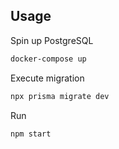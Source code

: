 ## Usage

Spin up PostgreSQL

```sh
docker-compose up
```

Execute migration

```sh
npx prisma migrate dev
```

Run

```sh
npm start
```
